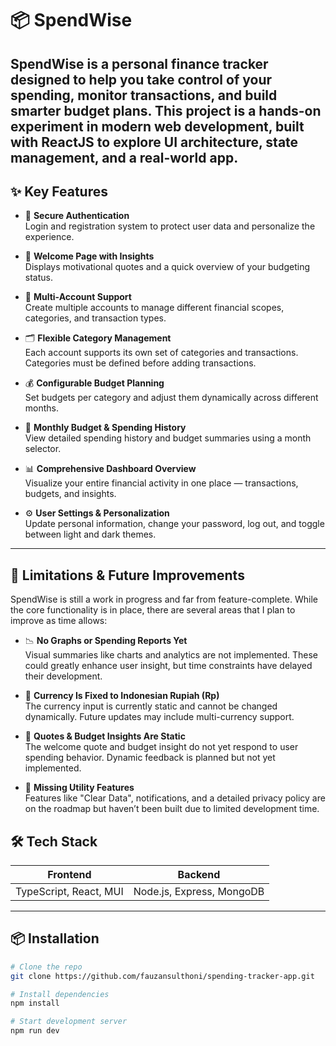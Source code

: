 # 📦 SpendWise

SpendWise is a personal finance tracker designed to help you take control of your spending, monitor transactions, and build smarter budget plans. This project is a hands-on experiment in modern web development, built with ReactJS to explore UI architecture, state management, and a real-world app.
---
## ✨ Key Features

- 🔐 **Secure Authentication**  
  Login and registration system to protect user data and personalize the experience.

- 🎉 **Welcome Page with Insights**  
  Displays motivational quotes and a quick overview of your budgeting status.

- 🧾 **Multi-Account Support**  
  Create multiple accounts to manage different financial scopes, categories, and transaction types.

- 🗂️ **Flexible Category Management**  
  Each account supports its own set of categories and transactions. Categories must be defined before adding transactions.

- 💰 **Configurable Budget Planning**  
  Set budgets per category and adjust them dynamically across different months.

- 📅 **Monthly Budget & Spending History**  
  View detailed spending history and budget summaries using a month selector.

- 📊 **Comprehensive Dashboard Overview**  
  Visualize your entire financial activity in one place — transactions, budgets, and insights.

- ⚙️ **User Settings & Personalization**  
  Update personal information, change your password, log out, and toggle between light and dark themes.

---

## 🚧 Limitations & Future Improvements

SpendWise is still a work in progress and far from feature-complete. While the core functionality is in place, there are several areas that I plan to improve as time allows:

- 📉 **No Graphs or Spending Reports Yet**  
  Visual summaries like charts and analytics are not implemented. These could greatly enhance user insight, but time constraints have delayed their development.

- 💱 **Currency Is Fixed to Indonesian Rupiah (Rp)**  
  The currency input is currently static and cannot be changed dynamically. Future updates may include multi-currency support.

- 💬 **Quotes & Budget Insights Are Static**  
  The welcome quote and budget insight do not yet respond to user spending behavior. Dynamic feedback is planned but not yet implemented.

- 🧹 **Missing Utility Features**  
  Features like "Clear Data", notifications, and a detailed privacy policy are on the roadmap but haven’t been built due to limited development time.

## 🛠️ Tech Stack
| Frontend               | Backend                     |
|------------------------|-----------------------------|
| TypeScript, React, MUI | Node.js, Express, MongoDB   |
 
---

## 📦 Installation

```bash
# Clone the repo
git clone https://github.com/fauzansulthoni/spending-tracker-app.git

# Install dependencies
npm install

# Start development server
npm run dev

